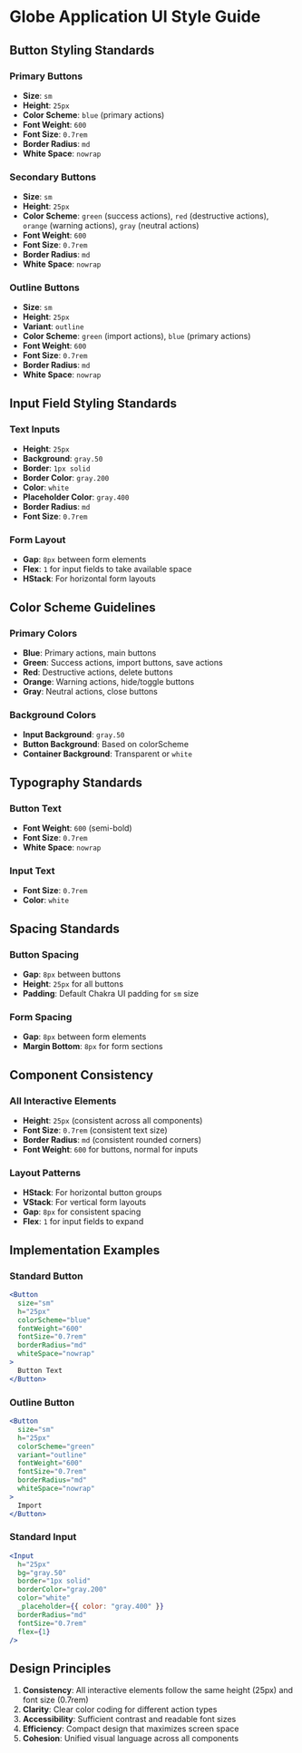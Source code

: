 # Globe Application UI Style Guide

## Button Styling Standards

### Primary Buttons
- **Size**: `sm`
- **Height**: `25px`
- **Color Scheme**: `blue` (primary actions)
- **Font Weight**: `600`
- **Font Size**: `0.7rem`
- **Border Radius**: `md`
- **White Space**: `nowrap`

### Secondary Buttons
- **Size**: `sm`
- **Height**: `25px`
- **Color Scheme**: `green` (success actions), `red` (destructive actions), `orange` (warning actions), `gray` (neutral actions)
- **Font Weight**: `600`
- **Font Size**: `0.7rem`
- **Border Radius**: `md`
- **White Space**: `nowrap`

### Outline Buttons
- **Size**: `sm`
- **Height**: `25px`
- **Variant**: `outline`
- **Color Scheme**: `green` (import actions), `blue` (primary actions)
- **Font Weight**: `600`
- **Font Size**: `0.7rem`
- **Border Radius**: `md`
- **White Space**: `nowrap`

## Input Field Styling Standards

### Text Inputs
- **Height**: `25px`
- **Background**: `gray.50`
- **Border**: `1px solid`
- **Border Color**: `gray.200`
- **Color**: `white`
- **Placeholder Color**: `gray.400`
- **Border Radius**: `md`
- **Font Size**: `0.7rem`

### Form Layout
- **Gap**: `8px` between form elements
- **Flex**: `1` for input fields to take available space
- **HStack**: For horizontal form layouts

## Color Scheme Guidelines

### Primary Colors
- **Blue**: Primary actions, main buttons
- **Green**: Success actions, import buttons, save actions
- **Red**: Destructive actions, delete buttons
- **Orange**: Warning actions, hide/toggle buttons
- **Gray**: Neutral actions, close buttons

### Background Colors
- **Input Background**: `gray.50`
- **Button Background**: Based on colorScheme
- **Container Background**: Transparent or `white`

## Typography Standards

### Button Text
- **Font Weight**: `600` (semi-bold)
- **Font Size**: `0.7rem`
- **White Space**: `nowrap`

### Input Text
- **Font Size**: `0.7rem`
- **Color**: `white`

## Spacing Standards

### Button Spacing
- **Gap**: `8px` between buttons
- **Height**: `25px` for all buttons
- **Padding**: Default Chakra UI padding for `sm` size

### Form Spacing
- **Gap**: `8px` between form elements
- **Margin Bottom**: `8px` for form sections

## Component Consistency

### All Interactive Elements
- **Height**: `25px` (consistent across all components)
- **Font Size**: `0.7rem` (consistent text size)
- **Border Radius**: `md` (consistent rounded corners)
- **Font Weight**: `600` for buttons, normal for inputs

### Layout Patterns
- **HStack**: For horizontal button groups
- **VStack**: For vertical form layouts
- **Gap**: `8px` for consistent spacing
- **Flex**: `1` for input fields to expand

## Implementation Examples

### Standard Button
```jsx
<Button
  size="sm"
  h="25px"
  colorScheme="blue"
  fontWeight="600"
  fontSize="0.7rem"
  borderRadius="md"
  whiteSpace="nowrap"
>
  Button Text
</Button>
```

### Outline Button
```jsx
<Button
  size="sm"
  h="25px"
  colorScheme="green"
  variant="outline"
  fontWeight="600"
  fontSize="0.7rem"
  borderRadius="md"
  whiteSpace="nowrap"
>
  Import
</Button>
```

### Standard Input
```jsx
<Input
  h="25px"
  bg="gray.50"
  border="1px solid"
  borderColor="gray.200"
  color="white"
  _placeholder={{ color: "gray.400" }}
  borderRadius="md"
  fontSize="0.7rem"
  flex={1}
/>
```

## Design Principles

1. **Consistency**: All interactive elements follow the same height (25px) and font size (0.7rem)
2. **Clarity**: Clear color coding for different action types
3. **Accessibility**: Sufficient contrast and readable font sizes
4. **Efficiency**: Compact design that maximizes screen space
5. **Cohesion**: Unified visual language across all components
